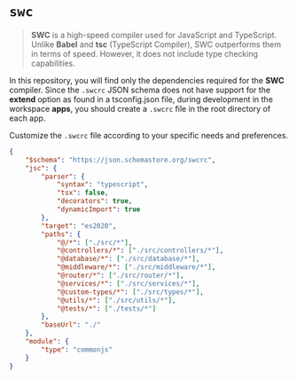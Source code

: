# `swc`

> **SWC** is a high-speed compiler used for JavaScript and TypeScript. Unlike **Babel** and **tsc**
> (TypeScript Compiler),
> SWC outperforms them in terms of speed.
> However, it does not include type checking capabilities.

In this repository, you will find only the dependencies required for the **SWC** compiler.
Since the `.swcrc` JSON schema does not have support for the **extend** option as found in a
tsconfig.json file, during
development in the workspace **apps**, you should create a
`.swcrc` file in the root directory of each app.

Customize the `.swcrc` file according to your specific needs and preferences.

```json
{
    "$schema": "https://json.schemastore.org/swcrc",
    "jsc": {
        "parser": {
            "syntax": "typescript",
            "tsx": false,
            "decorators": true,
            "dynamicImport": true
        },
        "target": "es2020",
        "paths": {
            "@/*": ["./src/*"],
            "@controllers/*": ["./src/controllers/*"],
            "@database/*": ["./src/database/*"],
            "@middleware/*": ["./src/middleware/*"],
            "@router/*": ["./src/router/*"],
            "@services/*": ["./src/services/*"],
            "@custom-types/*": ["./src/types/*"],
            "@utils/*": ["./src/utils/*"],
            "@tests/*": ["./tests/*"]
        },
        "baseUrl": "./"
    },
    "module": {
        "type": "commonjs"
    }
}
```
